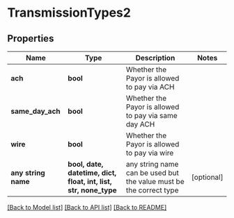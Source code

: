 # TransmissionTypes2


## Properties
Name | Type | Description | Notes
------------ | ------------- | ------------- | -------------
**ach** | **bool** | Whether the Payor is allowed to pay via ACH | 
**same_day_ach** | **bool** | Whether the Payor is allowed to pay via same day ACH | 
**wire** | **bool** | Whether the Payor is allowed to pay via wire | 
**any string name** | **bool, date, datetime, dict, float, int, list, str, none_type** | any string name can be used but the value must be the correct type | [optional]

[[Back to Model list]](../README.md#documentation-for-models) [[Back to API list]](../README.md#documentation-for-api-endpoints) [[Back to README]](../README.md)



